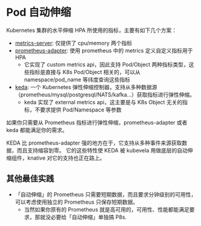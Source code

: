 # Pod 自动伸缩

Kubernetes 集群的水平伸缩 HPA 所使用的指标，主要有如下几个方案：

- [metrics-server](https://github.com/kubernetes-sigs/metrics-server): 仅提供了 cpu/memory 两个指标
- [prometheus-adapter](https://github.com/kubernetes-sigs/prometheus-adapter): 使用 prometheus 中的 metrics 定义自定义指标用于 HPA
  - 它实现了 custom metrics api，因此支持 Pod/Object 两种指标类型，这些指标是直接与 K8s Pod/Object 相关的，可以从 namespace/pod_name 等纬度查询这些指标
- [keda](https://github.com/kedacore/keda): 一个 Kubernetes 弹性伸缩控制器，支持从多种数据源（prometheus/mysql/postgresql/NATS/kafka...）获取指标进行弹性伸缩。
  - keda 实现了 external metrics api，这主要是与 K8s Object 无关的指标，不要求提供 Pod/Namespace 等参数

如果你只需要从 Prometheus 指标进行弹性伸缩，prometheus-adapter 或者 keda 都能满足你的需求。

KEDA 比 prometheus-adapter 强的地方在于，它支持从多种事件来源获取数据，而且支持缩容到零。
它的这些特性使 KEDA 被 kubevela 用做底层的自动伸缩组件，knative 对它的支持也正在路上。


## 其他最佳实践

- 「自动伸缩」的 Prometheus 只需要短期数据，而且要求分钟级别的可用性，可以考虑使用独立的 Prometheus 只保存短期数据。
  - 当然如果你原有的 Prometheus 就是高可用的，可用性、性能都能满足要求，那就没必要给「自动伸缩」单独搞 P8s.

